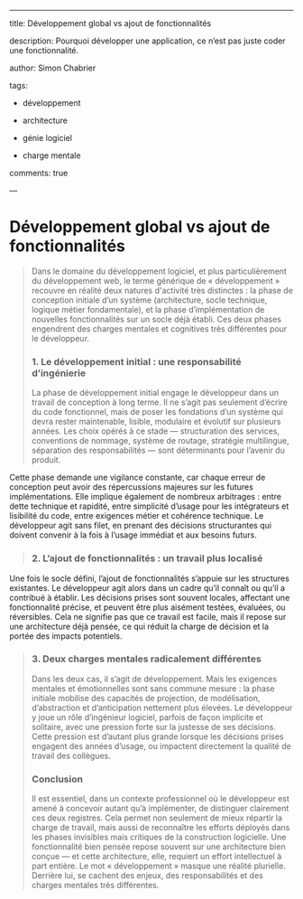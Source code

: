 ---

title: Développement global vs ajout de fonctionnalités

description: Pourquoi développer une application, ce n’est pas juste coder une fonctionnalité.

author: Simon Chabrier

tags:

- développement

- architecture

- génie logiciel

- charge mentale

comments: true

—

# Développement global vs ajout de fonctionnalités

> Dans le domaine du développement logiciel, et plus particulièrement du développement web, le terme générique de « développement » recouvre en réalité deux natures d'activité très distinctes : la phase de conception initiale d’un système (architecture, socle technique, logique métier fondamentale), et la phase d’implémentation de nouvelles fonctionnalités sur un socle déjà établi. Ces deux phases engendrent des charges mentales et cognitives très différentes pour le développeur.
>
> ### 1. Le développement initial : une responsabilité d’ingénierie
>
> La phase de développement initial engage le développeur dans un travail de conception à long terme. Il ne s’agit pas seulement d’écrire du code fonctionnel, mais de poser les fondations d’un système qui devra rester maintenable, lisible, modulaire et évolutif sur plusieurs années. Les choix opérés à ce stade — structuration des services, conventions de nommage, système de routage, stratégie multilingue, séparation des responsabilités — sont déterminants pour l’avenir du produit.

Cette phase demande une vigilance constante, car chaque erreur de conception peut avoir des répercussions majeures sur les futures implémentations. Elle implique également de nombreux arbitrages : entre dette technique et rapidité, entre simplicité d’usage pour les intégrateurs et lisibilité du code, entre exigences métier et cohérence technique. Le développeur agit sans filet, en prenant des décisions structurantes qui doivent convenir à la fois à l’usage immédiat et aux besoins futurs.

> ### 2. L’ajout de fonctionnalités : un travail plus localisé

Une fois le socle défini, l’ajout de fonctionnalités s’appuie sur les structures existantes. Le développeur agit alors dans un cadre qu’il connaît ou qu’il a contribué à établir. Les décisions prises sont souvent locales, affectant une fonctionnalité précise, et peuvent être plus aisément testées, évaluées, ou réversibles. Cela ne signifie pas que ce travail est facile, mais il repose sur une architecture déjà pensée, ce qui réduit la charge de décision et la portée des impacts potentiels.

> ### 3. Deux charges mentales radicalement différentes
>
> Dans les deux cas, il s’agit de développement. Mais les exigences mentales et émotionnelles sont sans commune mesure : la phase initiale mobilise des capacités de projection, de modélisation, d’abstraction et d’anticipation nettement plus élevées. Le développeur y joue un rôle d’ingénieur logiciel, parfois de façon implicite et solitaire, avec une pression forte sur la justesse de ses décisions. Cette pression est d’autant plus grande lorsque les décisions prises engagent des années d’usage, ou impactent directement la qualité de travail des collègues.
>
> ### Conclusion
>
> Il est essentiel, dans un contexte professionnel où le développeur est amené à concevoir autant qu’à implémenter, de distinguer clairement ces deux registres. Cela permet non seulement de mieux répartir la charge de travail, mais aussi de reconnaître les efforts déployés dans les phases invisibles mais critiques de la construction logicielle. Une fonctionnalité bien pensée repose souvent sur une architecture bien conçue — et cette architecture, elle, requiert un effort intellectuel à part entière. Le mot « développement » masque une réalité plurielle. Derrière lui, se cachent des enjeux, des responsabilités et des charges mentales très différentes.
